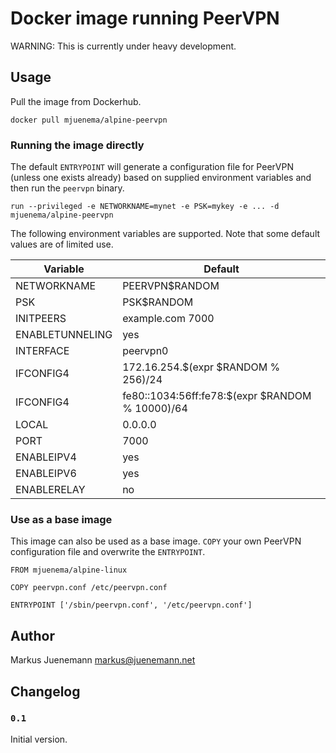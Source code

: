 # Docker image running PeerVPN

WARNING: This is currently under heavy development.

## Usage

Pull the image from Dockerhub.

    docker pull mjuenema/alpine-peervpn

### Running the image directly

The default `ENTRYPOINT` will generate a configuration file for PeerVPN
(unless one exists already) based on supplied environment variables and 
then run the `peervpn` binary.

    run --privileged -e NETWORKNAME=mynet -e PSK=mykey -e ... -d mjuenema/alpine-peervpn

The following environment variables are supported. Note that some default
values are of limited use.

| Variable | Default |
|----------|---------|
| NETWORKNAME | PEERVPN$RANDOM |
| PSK | PSK$RANDOM |
| INITPEERS | example.com 7000 |
| ENABLETUNNELING | yes |
| INTERFACE | peervpn0 |
| IFCONFIG4 | 172.16.254.$(expr $RANDOM % 256)/24 |
| IFCONFIG4 | fe80::1034:56ff:fe78:$(expr $RANDOM % 10000)/64 |
| LOCAL | 0.0.0.0 |
| PORT | 7000 |
| ENABLEIPV4 | yes |
| ENABLEIPV6 | yes |
| ENABLERELAY | no |

### Use as a base image

This image can also be used as a base image. `COPY` your own PeerVPN configuration
file and overwrite the `ENTRYPOINT`.

```
FROM mjuenema/alpine-linux

COPY peervpn.conf /etc/peervpn.conf

ENTRYPOINT ['/sbin/peervpn.conf', '/etc/peervpn.conf']
```

## Author

Markus Juenemann <markus@juenemann.net>

## Changelog

### `0.1`

Initial version.
